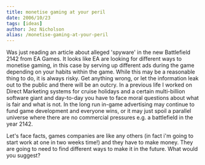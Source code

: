 ```yaml
---
title: monetise gaming at your peril
date: 2006/10/23
tags: [ideas]
author: Jez Nicholson
alias: /monetise-gaming-at-your-peril
---
```

Was just reading an article about alleged 'spyware' in the new Battlefield 2142 from EA Games. It looks like EA are looking for different ways to monetise gaming, in this case by serving up different ads during the game depending on your habits within the game. While this may be a reasonable thing to do, it is always risky. Get anything wrong, or let the information leak out to the public and there will be an outcry. In a previous life I worked on Direct Marketing systems for cruise holidays and a certain multi-billion software giant and day-to-day you have to face moral questions about what is fair and what is not. In the long run in-game advertising may continue to fund game development and everyone wins, or it may just spoil a parallel universe where there are no commercial pressures e.g. a battlefield in the year 2142.

Let's face facts, games companies are like any others (in fact i'm going to start work at one in two weeks time!) and they have to make money. They are going to need to find different ways to make it in the future. What would you suggest?